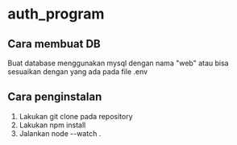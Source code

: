 # auth_program

## Cara membuat DB

Buat database menggunakan mysql dengan nama "web" atau bisa sesuaikan dengan yang ada pada file .env

## Cara penginstalan

1. Lakukan git clone pada repository
2. Lakukan npm install
3. Jalankan node --watch .
